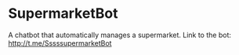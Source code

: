 # SupermarketBot
A chatbot that automatically manages a supermarket.
Link to the bot: http://t.me/SssssupermarketBot 
